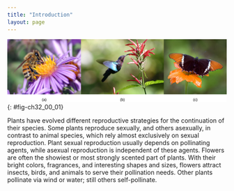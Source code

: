 ```yaml
---
title: "Introduction"
layout: page
---
```



<?cnx.eoc class="summary" title="Sections Summary"?>

<?cnx.eoc class="art-exercise" title="Art Connections"?>

<?cnx.eoc class="multiple-choice" title="Multiple Choice"?>

<?cnx.eoc class="free-response" title="Free Response"?>

 ![ Photo A shows a bee drinking nectar from a flower wide, flat purple flower. Photo B shows a hummingbird drinking nectar from a long, tube-shaped red flower. Photo C shows a butterfly drinking nectar from a flat, wide orange flower.](../resources/Figure_32_00_01abc.jpg "Plants that reproduce sexually often achieve fertilization with the help of pollinators such as (a) bees, (b) birds, and (c) butterflies. (credit a: modification of work by John Severns; credit b: modification of work by Charles J. Sharp; credit c: modification of work by &quot;Galawebdesign&quot;/Flickr)"){: #fig-ch32_00_01}

Plants have evolved different reproductive strategies for the continuation of their species. Some plants reproduce sexually, and others asexually, in contrast to animal species, which rely almost exclusively on sexual reproduction. Plant sexual reproduction usually depends on pollinating agents, while asexual reproduction is independent of these agents. Flowers are often the showiest or most strongly scented part of plants. With their bright colors, fragrances, and interesting shapes and sizes, flowers attract insects, birds, and animals to serve their pollination needs. Other plants pollinate via wind or water; still others self-pollinate.

